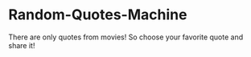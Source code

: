 # Random-Quotes-Machine
There are only quotes from movies! So choose your favorite quote  and share it!
